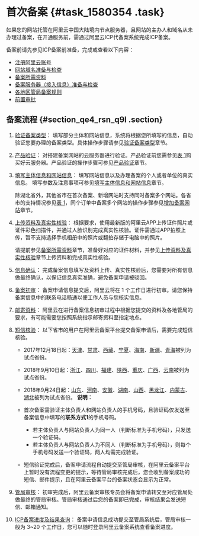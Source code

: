 # 首次备案 {#task_1580354 .task}

如果您的网站托管在阿里云中国大陆境内节点服务器，且网站的主办人和域名从未办理过备案，在开通服务前，需通过阿里云ICP代备案系统完成ICP备案。

备案前请先参见ICP备案前准备，完成或查看以下内容：

-   [注册阿里云账号](../../../../cn.zh-CN/ICP备案前准备/注册阿里云账号.md#)
-   [网站域名准备与检查](../../../../cn.zh-CN/ICP备案前准备/网站域名准备与检查.md#)
-   [备案所需资料](../../../../cn.zh-CN/ICP备案前准备/备案所需资料.md#)
-   [备案服务器（接入信息）准备与检查](../../../../cn.zh-CN/ICP备案前准备/托管服务器及接入检查/备案服务器（接入信息）准备与检查.md#)
-   [各地区管局备案规则](../../../../cn.zh-CN/ICP备案前准备/学习管局规则/各地区管局备案规则.md#)
-   [前置审批](../../../../cn.zh-CN/ICP备案前准备/前置审批.md#)

## 备案流程 {#section_qe4_rsn_q9l .section}

1.  [验证备案类型](cn.zh-CN/ICP备案流程（PC端）/验证备案类型/验证备案类型.md#)： 填写部分主体和网站信息，系统将根据您所填写的信息，自动验证您要办理的备案类型。具体操作步骤请参见[验证备案类型](cn.zh-CN/ICP备案流程（PC端）/验证备案类型/验证备案类型.md#)章节。
2.  [产品验证](cn.zh-CN/ICP备案流程（PC端）/产品验证.md#)： 对搭建备案网站的云服务器进行验证。产品验证前您需参见[表 1](../../../../cn.zh-CN/ICP备案前准备/托管服务器及接入检查/备案服务器（接入信息）准备与检查.md#table_bob_0qy_xzo)购买好云服务器。产品验证的操作步骤可参见[产品验证](cn.zh-CN/ICP备案流程（PC端）/产品验证.md#)章节。
3.  [填写主体信息和网站信息](cn.zh-CN/ICP备案流程（PC端）/填写主体信息和网站信息.md#)： 填写网站信息以及办理备案的个人或者单位的真实信息。 填写参数及注意事项可参见[填写主体信息和网站信息](cn.zh-CN/ICP备案流程（PC端）/填写主体信息和网站信息.md#)章节。

    除湖北省外，其他省市在首次备案、新增网站时支持同时备案多个网站。各省市的支持情况参见[表 1](cn.zh-CN/ICP备案流程（PC端）/填写主体信息和网站信息.md#table_f42_99z_hnj)，同个订单中备案多个网站的操作步骤参见[增加备案网站](cn.zh-CN/ICP备案流程（PC端）/填写主体信息和网站信息.md#section_e7u_ig4_58s)章节。

4.  [上传资料及真实性核验](cn.zh-CN/ICP备案流程（PC端）/上传资料及真实性核验.md#)： 根据要求，使用最新版的阿里云APP上传证件照片或证件彩色扫描件，并通过人脸识别完成真实性核验。证件需通过APP拍照上传，暂不支持选择手机相册中的照片或翻拍存储于电脑中的照片。

    请提前参见[备案所需资料](cn.zh-CN/ICP备案前准备/备案所需资料.md#)章节，准备好对应的证件材料，并参见[上传资料及真实性核验](cn.zh-CN/ICP备案流程（PC端）/上传资料及真实性核验.md#)章节上传资料和完成真实性核验。

5.  [信息确认](cn.zh-CN/ICP备案流程（PC端）/信息确认.md#)： 完成备案信息填写及资料上传、真实性核验后，您需要对所有信息做最终确认，以保证信息真实准确，避免备案申请被驳回。
6.  [备案初审](cn.zh-CN/ICP备案流程（PC端）/备案审核.md#)： 备案申请信息提交后，阿里云将在 1 个工作日进行初审。请您保持备案信息中的联系电话畅通以便工作人员与您核实信息。
7.  [邮寄资料](cn.zh-CN/ICP备案流程（PC端）/邮寄资料.md#)： 阿里云在进行备案信息初审过程中根据您提交的资料及各地管局的要求，有可能需要您按照系统指示邮寄资料至指定地点。
8.  [短信核验](cn.zh-CN/ICP备案流程（PC端）/短信核验.md#)： 以下省市的用户在阿里云备案平台提交备案申请后，需要完成短信核验。

    -   2017年12月18日起：[天津](http://tj.beian.miit.gov.cn)、[甘肃](http://gs.beian.miit.gov.cn)、[西藏](http://xz.beian.miit.gov.cn)、[宁夏](http://nx.beian.miit.gov.cn)、[海南](http://hi.beian.miit.gov.cn)、[新疆](http://xj.beian.miit.gov.cn)、[青海](http://qh.beian.miit.gov.cn)被列为试点省份。
    -   2018年9月10日起：[浙江](http://zj.beian.miit.gov.cn)、[四川](http://sc.beian.miit.gov.cn)、[福建](http://fj.beian.miit.gov.cn)、[陕西](http://sn.beian.miit.gov.cn)、[重庆](http://cq.beian.miit.gov.cn)、[广西](http://gx.beian.miit.gov.cn)、[云南](http://yn.beian.miit.gov.cn)被列为试点省份。
    -   2018年9月24日起：[山东](http://sd.beian.miit.gov.cn)、[河南](http://ha.beian.miit.gov.cn)、[安徽](http://ah.beian.miit.gov.cn)、[湖南](http://hn.beian.miit.gov.cn)、[山西](http://sx.beian.miit.gov.cn)、[黑龙江](http://hl.beian.miit.gov.cn)、[内蒙古](http://nm.beian.miit.gov.cn)、[湖北](http://hb.beian.miit.gov.cn)被列为试点省份。
    **说明：** 

    -   首次备案需验证主体负责人和网站负责人的手机号码，且验证码仅发送至备案信息中填写的**联系方式1**的手机号码。
        -   若主体负责人与网站负责人为同一人（判断标准为手机号码），只发送一个验证码。
        -   若主体负责人与网站负责人为不同人（判断标准为手机号码），则每个手机号码发送一个验证码，两人均需完成验证。
    -   短信验证完成后，备案申请流程自动提交至管局审核，在阿里云备案平台上暂时没有流程变更的提示，等待管局审核完成后，您会收到备案成功的短信、邮件提示，且在阿里云备案平台的备案状态会显示为正常。
9.  [管局审核](cn.zh-CN/ICP备案流程（PC端）/备案审核.md#li_cfh_x9b_xti)： 初审完成后，阿里云备案审核专员会将备案申请转交至对应管局处做最终的管局审核。管局审核通过后您的备案即已完成，审核结果会发送短信、邮箱通知。
10. [ICP备案进度及结果查询](cn.zh-CN/ICP备案流程（PC端）/ICP备案进度及结果查询.md#)： 备案申请信息成功提交至管局系统后，管局审核一般为 3~20 个工作日，您可以随时登录阿里云备案系统查看备案进度。

